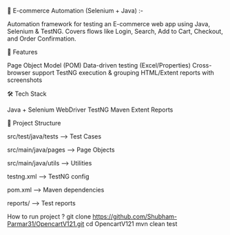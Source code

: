 🛒 E-commerce Automation (Selenium + Java) :-

Automation framework for testing an E-commerce web app using Java, Selenium & TestNG.
Covers flows like Login, Search, Add to Cart, Checkout, and Order Confirmation.

🚀 Features

Page Object Model (POM)
Data-driven testing (Excel/Properties)
Cross-browser support
TestNG execution & grouping
HTML/Extent reports with screenshots

🛠 Tech Stack

Java + Selenium WebDriver
TestNG
Maven
Extent Reports

📂 Project Structure

src/test/java/tests  --> Test Cases

src/main/java/pages  --> Page Objects

src/main/java/utils  --> Utilities

testng.xml           --> TestNG config

pom.xml              --> Maven dependencies

reports/             --> Test reports

How to run project ? 
git clone https://github.com/Shubham-Parmar31/OpencartV121.git
cd OpencartV121
mvn clean test
